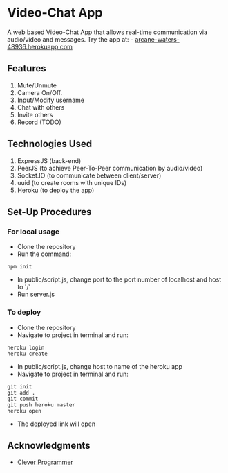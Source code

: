 # Video-Chat App

A web based Video-Chat App that allows real-time communication via audio/video and messages.
Try the app at: - [arcane-waters-48936.herokuapp.com](https://arcane-waters-48936.herokuapp.com)


## Features

1. Mute/Unmute
2. Camera On/Off.
3. Input/Modify username
4. Chat with others
5. Invite others
6. Record (TODO)

## Technologies Used

1. ExpressJS (back-end)
2. PeerJS (to achieve Peer-To-Peer communication by audio/video)
3. Socket.IO (to communicate between client/server)
4. uuid (to create rooms with unique IDs)
5. Heroku (to deploy the app)

## Set-Up Procedures

### For local usage

* Clone the repository
* Run the command:
```
npm init
```
* In public/script.js, change port to the port number of localhost and host to '/'
* Run server.js

### To deploy

* Clone the repository
* Navigate to project in terminal and run:
```
heroku login
heroku create
```
* In public/script.js, change host to name of the heroku app
* Navigate to project in terminal and run:
```
git init
git add .
git commit
git push heroku master
heroku open
```
* The deployed link will open

## Acknowledgments

* [Clever Programmer](https://www.youtube.com/watch?v=ZVznzY7EjuY)
